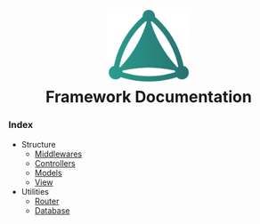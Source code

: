 <h1 align="center">
 <img src="https://github.com/connellr023/gratis/blob/main/public/images/logo_small.png?raw=true" width="150px" />
 <br />
 <div>Framework Documentation</div>
</h1>

### Index
- Structure
    - [Middlewares](MIDDLEWARES.md)
    - [Controllers](CONTROLLERS.md)
    - [Models](MODELS.md)
    - [View](VIEW.md)
- Utilities
    - [Router](ROUTER.md)
    - [Database](DATABASE.md)